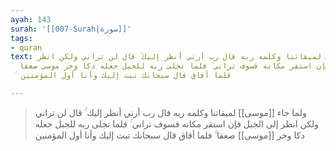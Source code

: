 ```yaml
---
ayah: 143
surah: '[[007-Surah|سورة]]'
tags:
- quran
text: ولما جاء موسى لميقاتنا وكلمه ربه قال رب أرني أنظر إليك ۚ قال لن تراني ولكن انظر
  إلى الجبل فإن استقر مكانه فسوف تراني ۚ فلما تجلى ربه للجبل جعله دكا وخر موسى صعقا
  ۚ فلما أفاق قال سبحانك تبت إليك وأنا أول المؤمنين

---
```

> ولما جاء [[موسى]] لميقاتنا وكلمه ربه قال رب أرني أنظر إليك ۚ قال لن تراني ولكن انظر إلى الجبل فإن استقر مكانه فسوف تراني ۚ فلما تجلى ربه للجبل جعله دكا وخر [[موسى]] صعقا ۚ فلما أفاق قال سبحانك تبت إليك وأنا أول المؤمنين
